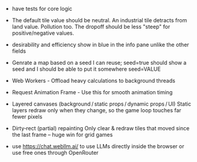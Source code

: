 - have tests for core logic
- The default tile value should be neutral. An industrial tile detracts from land value. Pollution too. The dropoff should be less "steep" for positive/negative values.
- desirability and efficiency show in blue in the info pane unlike the other fields

- Genrate a map based on a seed I can reuse; seed=true should show a seed and I should be able to put it somewhere seed=VALUE
- Web Workers - Offload heavy calculations to background threads
- Request Animation Frame - Use this for smooth animation timing
- Layered canvases (background / static props / dynamic props / UI)	Static layers redraw only when they change, so the game loop touches far fewer pixels
- Dirty‑rect (partial) repainting	Only clear & redraw tiles that moved since the last frame – huge win for grid games
- use https://chat.webllm.ai/ to use LLMs directly inside the browser or use free ones through OpenRouter
